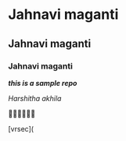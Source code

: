 # Jahnavi maganti
## Jahnavi maganti
### Jahnavi maganti

***this is a sample repo***

*Harshitha akhila*

:pig::pig::pig::pig::pig::pig:

[vrsec](


